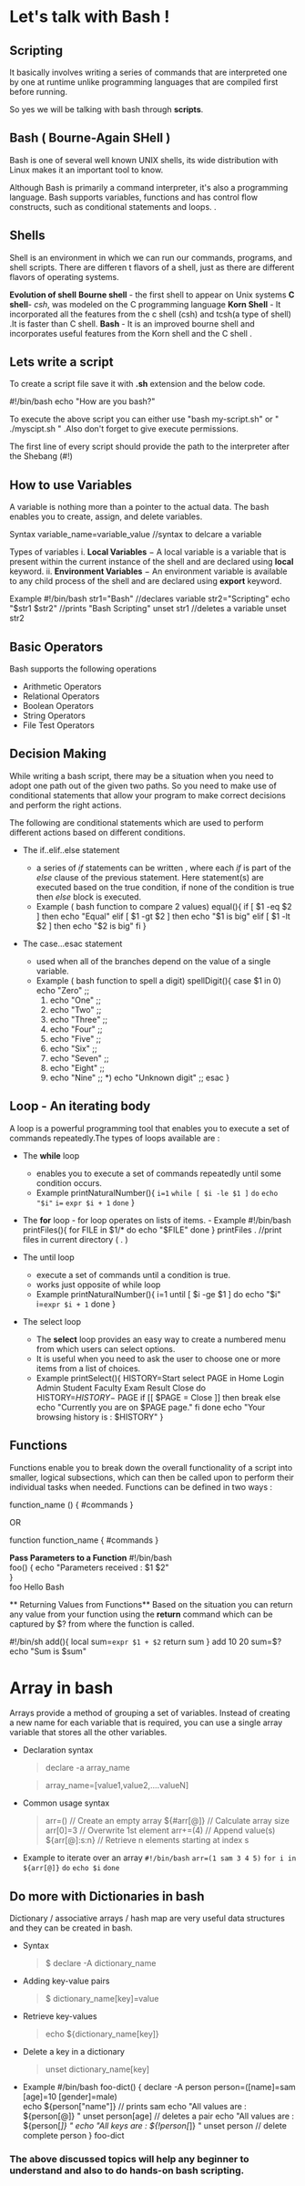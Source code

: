 # Let's talk with Bash !


## Scripting
It basically involves writing a series of commands that are interpreted one by one at runtime unlike programming languages that are compiled first before running.

So yes we will be talking with bash through **scripts**. 

## Bash ( Bourne-Again SHell )

Bash is one of several well known UNIX shells, its wide distribution with Linux makes it an important tool to know. 

Although Bash is primarily a command interpreter, it's also a programming language. Bash supports variables, functions and has control flow constructs, such as conditional statements and loops. .

## Shells

Shell is an environment in which we can run our commands, programs, and shell scripts. There are differen t flavors of a shell, just as there are different flavors of operating systems.

**Evolution of shell**
**Bourne shell** - the first shell to appear on Unix systems
**C shell**- _csh_, was modeled on the C programming language
**Korn Shell** - It incorporated all the features from the c shell (csh) and tcsh(a type of shell) .It is faster than C shell.
**Bash** - It is an improved bourne shell and incorporates useful features from the Korn shell  and the C shell .

## Lets write a script
To create a script file save it with **.sh** extension and the below code.

#!/bin/bash
echo "How are you bash?"

To execute the above script you can either use "bash my-script.sh" or " ./myscipt.sh " .Also don't forget to give execute permissions. 

The first line of every script  should provide the path to the interpreter after the Shebang (#!)
## How to use Variables 

A variable is nothing more than a pointer to the actual data. The bash enables you to create, assign, and delete variables.

Syntax
variable_name=variable_value //syntax to delcare a variable

Types of variables
i. **Local Variables** − A local variable is a variable that is present within the current instance of the shell and are declared using **local** keyword.
ii. **Environment Variables** − An environment variable is available to any child process of the shell and are declared using **export** keyword.

Example
#!/bin/bash
str1="Bash"	 		//declares variable
str2="Scripting"
echo "$str1 $str2"		//prints "Bash Scripting"
unset str1			//deletes a variable
unset str2

## Basic Operators
Bash supports the following operations
-   Arithmetic Operators
-   Relational Operators
-   Boolean Operators
-   String Operators
-   File Test Operators

## Decision Making
While writing a bash script, there may be a situation when you need to adopt one path out of the given two paths. So you need to make use of conditional statements that allow your program to make correct decisions and perform the right actions.

The following are conditional statements which are used to perform different actions based on different conditions.
- The if..elif..else statement
	- a series of _if_ statements can be written , where each _if_ is part of the _else_ clause of the previous statement. Here statement(s) are executed based on the true condition, if none of the condition is true then _else_ block is executed.
	- Example ( bash function to  compare 2 values)
		 equal(){
	if [ $1 -eq $2 ]
	then
		echo "Equal"
	elif [ $1 -gt $2 ]
	then
		echo "$1 is big"
	elif [ $1 -lt $2 ]
	then
		echo "$2 is big"
	fi
}
	
- The case...esac statement
	- used when all of the branches depend on the value of a single variable.
	- Example ( bash function to spell a digit)
	spellDigit(){
	case $1 in
		0) echo "Zero" ;;
		1) echo "One"	;;
		2) echo "Two" ;;
		3) echo "Three"	;;
		4) echo "Four" ;;
		5) echo "Five"	;;
		6) echo "Six" ;;
		7) echo "Seven"	;;
		8) echo "Eight" ;;
		9) echo "Nine"	;;
		*) echo "Unknown digit"	;;
	esac
}

## Loop - An  iterating body 

A loop is a powerful programming tool that enables you to execute a set of commands repeatedly.The types of loops available are : 
-  The **while** loop 
	- enables you to execute a set of commands repeatedly until some condition occurs.
	- Example
	printNaturalNumber(){
	`i=1`
	`while [ $i -le $1 ]`
	`do`
	`echo "$i"`
	`i=` `expr $i + 1`
	`done`
}
  - The **for** loop
		  - for loop operates on lists of items.
		  - Example
		  #!/bin/bash
			  printFiles(){
		for FILE in $1/*
		do
			echo "$FILE"
		done
	}
	printFiles .    //print files in current directory ( . )
-   The until loop
	- execute a set of commands until a condition is true.
	- works just opposite of while loop
	- Example
	printNaturalNumber(){
	i=1
	until [ $i -ge $1 ]  
	do
		echo "$i"
		i=`expr $i + 1`
	done
}

 -   The select loop
	 - The **select** loop provides an easy way to create a numbered menu from which users can select options. 
	 - It is useful when you need to ask the user to choose one or more items from a list of choices.
	 - Example
	 printSelect(){
	HISTORY=Start
	select PAGE in Home Login Admin Student Faculty Exam Result Close
	do
		HISTORY=$HISTORY-\>$PAGE
		if [[ $PAGE = Close ]]
		then
			break
		else
			echo "Currently you are on $PAGE page."
		fi
	done
	echo "Your browsing history is : $HISTORY"
}


## Functions

Functions enable you to break down the overall functionality of a script into smaller, logical subsections, which can then be called upon to perform their individual tasks when needed.
Functions can be defined in two ways :

  

function_name () {
#commands
}

OR

function function_name {
#commands
}

**Pass Parameters to a Function**
#!/bin/bash  
foo()  { 
echo "Parameters received :  $1 $2"  
}  
foo Hello Bash

** Returning Values from Functions**
Based on the situation you can return any value from your function using the **return** command  which can be captured by $? from where the function is called.

#!/bin/sh
add(){
	local sum=`expr $1 + $2`
	return sum
}
add 10 20
sum=$?
echo "Sum is $sum"

# Array in bash

Arrays provide a method of grouping a set of variables. Instead of creating a new name for each variable that is required, you can use a single array variable that stores all the other variables.


    
- Declaration syntax
	> declare -a array_name 
	    
	 >array_name=[value1,value2,....valueN]

- Common usage syntax
	>arr=()   		 // Create an empty array
	>${#arr[@]}  //   Calculate array size
	>arr[0]=3   //  Overwrite 1st element
	>arr+=(4)   //  Append value(s)
	>${arr[@]:s:n}   //  Retrieve n elements starting at index s

- Example to iterate over an array 
	`#!/bin/bash`
	`arr=(1 sam 3 4 5)`
	`for i in ${arr[@]}`
	`do`
	`echo $i`
	`done`
	
## Do more with Dictionaries in bash

Dictionary / associative arrays / hash map are very useful data structures and they can be created in bash.

- Syntax
	> $ declare -A dictionary_name

- Adding key-value pairs
	> $ dictionary_name[key]=value

- Retrieve key-values
	> echo ${dictionary_name[key]}

- Delete a key in a dictionary
	>unset dictionary_name[key]

- Example
		#/bin/bash
		foo-dict() {
		declare -A person
		person=([name]=sam [age]=10 [gender]=male)  
		echo ${person["name"]}  // prints sam
		echo "All values are  : ${person[@]} "
		unset person[age]  // deletes a pair
		echo "All values are  : ${person[*]} "
		echo "All keys are  : ${!person[*]} "
		unset person  // delete complete person
		}
		foo-dict



### The above discussed topics will help any beginner to understand and also to do hands-on bash scripting. 